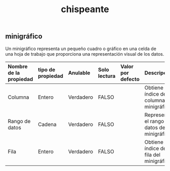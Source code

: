 ﻿---
title: chispeante
second_title: Aspose.Cells Cloud Documen
type: docs
url: /es/specification/model/sparkline/
description: "Aspose.Cells Especificación del modelo de nube: Sparkline. Maneje sin esfuerzo Excel y otros documentos de hoja de cálculo con funciones como abrir, generar, editar, dividir, fusionar, comparar y convertir."
kwords: Excel, Office, hoja de cálculo, nube REST API, minigráfico
weight: 50
---
## **minigráfico**

 Un minigráfico representa un pequeño cuadro o gráfico en una celda de una hoja de trabajo que proporciona una representación visual de los datos.

| Nombre de la propiedad| tipo de propiedad| Anulable| Solo lectura| Valor por defecto| Descripción|
|:- |:- |:- |:- |:- |:- |
| Columna| Entero| Verdadero| FALSO|| Obtiene el índice de columna del minigráfico.|
| Rango de datos| Cadena| Verdadero| FALSO|| Representa el rango de datos del minigráfico.|
| Fila| Entero| Verdadero| FALSO|| Obtiene el índice de fila del minigráfico.|

